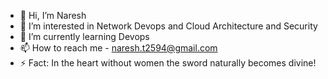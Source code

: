 - 👋 Hi, I’m Naresh
- 👀 I’m interested in Network Devops and Cloud Architecture and Security 
- 🌱 I’m currently learning Devops
- 📫 How to reach me - naresh.t2594@gmail.com
- ⚡ Fact: In the heart without women the sword naturally becomes divine!

<!---
Naresh-2594/Naresh-2594 is a ✨ special ✨ repository because its `README.md` (this file) appears on your GitHub profile.
You can click the Preview link to take a look at your changes.
--->
